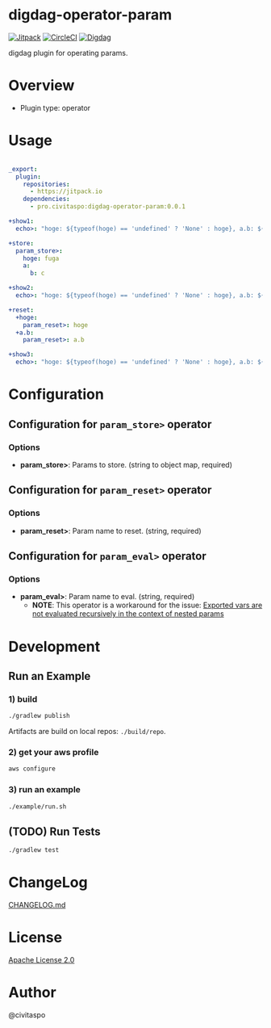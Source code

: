 # digdag-operator-param
[![Jitpack](https://jitpack.io/v/pro.civitaspo/digdag-operator-param.svg)](https://jitpack.io/#pro.civitaspo/digdag-operator-param) [![CircleCI](https://circleci.com/gh/civitaspo/digdag-operator-param.svg?style=shield)](https://circleci.com/gh/civitaspo/digdag-operator-param) [![Digdag](https://img.shields.io/badge/digdag-v0.9.30-brightgreen.svg)](https://github.com/treasure-data/digdag/releases/tag/v0.9.30)

digdag plugin for operating params.


# Overview

- Plugin type: operator

# Usage

```yaml

_export:
  plugin:
    repositories:
      - https://jitpack.io
    dependencies:
      - pro.civitaspo:digdag-operator-param:0.0.1

+show1:
  echo>: "hoge: ${typeof(hoge) == 'undefined' ? 'None' : hoge}, a.b: ${typeof(a) == 'undefined' ? 'None' : typeof(a.b) == 'undefined' ? 'None' : a.b}"

+store:
  param_store>:
    hoge: fuga
    a:
      b: c

+show2:
  echo>: "hoge: ${typeof(hoge) == 'undefined' ? 'None' : hoge}, a.b: ${typeof(a) == 'undefined' ? 'None' : typeof(a.b) == 'undefined' ? 'None' : a.b}"

+reset:
  +hoge:
    param_reset>: hoge
  +a.b:
    param_reset>: a.b

+show3:
  echo>: "hoge: ${typeof(hoge) == 'undefined' ? 'None' : hoge}, a.b: ${typeof(a) == 'undefined' ? 'None' : typeof(a.b) == 'undefined' ? 'None' : a.b}"

```

# Configuration

## Configuration for `param_store>` operator

### Options

- **param_store>**: Params to store. (string to object map, required)

## Configuration for `param_reset>` operator

### Options

- **param_reset>**: Param name to reset. (string, required)

## Configuration for `param_eval>` operator

### Options

- **param_eval>**: Param name to eval. (string, required)
  - **NOTE**: This operator is a workaround for the issue: [Exported vars are not evaluated recursively in the context of nested params](https://github.com/treasure-data/digdag/issues/862)

# Development

## Run an Example

### 1) build

```sh
./gradlew publish
```

Artifacts are build on local repos: `./build/repo`.

### 2) get your aws profile

```sh
aws configure
```

### 3) run an example

```sh
./example/run.sh
```

## (TODO) Run Tests

```sh
./gradlew test
```

# ChangeLog

[CHANGELOG.md](./CHANGELOG.md)

# License

[Apache License 2.0](./LICENSE.txt)

# Author

@civitaspo

